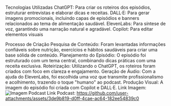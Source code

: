 Tecnologias Utilizadas
ChatGPT: Para criar os roteiros dos episódios, estruturar entrevistas e elaborar dicas e receitas.
DALL·E: Para gerar imagens promocionais, incluindo capas de episódios e banners relacionados ao tema de alimentação saudável.
ElevenLabs: Para síntese de voz, garantindo uma narração natural e agradável.
Copilot: Para editar elementos visuais

Processo de Criação
Pesquisa de Conteúdo: Foram levantadas informações confiáveis sobre nutrição, exercícios e hábitos saudáveis para criar uma base sólida de conteúdo.
Planejamento do Episódio: O episódio foi estruturado com um tema central, combinando dicas práticas com uma receita exclusiva.
Roteirização: Utilizando o ChatGPT, os roteiros foram criados com foco em clareza e engajamento.
Geração de Áudio: Com a ajuda do ElevenLabs, foi escolhida uma voz que transmite profissionalismo e acolhimento, trazendo o toque "humano" ao podcast.
Produção Visual: A imagem do episódio foi criada com Copilot e DALL·E.
Link Imagem: ![Imagem Podcast](https://github.com/user-attachments/assets/7cf9d0ee-357d-434b-9993-8e4054f3f34c)
Link Podcast: https://github.com/user-attachments/assets/3de9b819-d0ff-4cae-ac64-182ee54839c0














